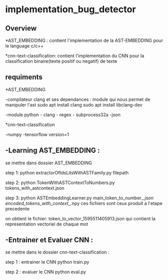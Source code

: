 # implementation_bug_detector
Overview
----------
*AST_EMBEDDING : contient l'implementation de la AST-EMBEDDING pour le language c/c++

*cnn-text-classification: contient l'implementation du CNN pour la classification binaire(texte positif ou negatif) de texte

requiments
------------
*AST_EMBEDDING

   -compilateur clang et ses dependances  : module qui nous permet de manipuler l'ast
       sudo apt install clang
       sudo apt install libclang-dev
       
   -module python
      - clang
      - regex
      - subprocess32a
      -json
      
*cnn-text-classification

   -numpy
   -tensorflow version=1
   
-Learning AST_EMBEDDING :
--------------------------
  se mettre dans  dossier AST_EMBEDDING
  
  step 1: 
     python extractorOfIdsLitsWithASTFamily.py filepath 
     
  step 2:
     python TokenWithASTContextToNumbers.py tokens_with_astcontext.json   
     
  step 3:
     python ASTEmbeddingLearner.py main_token_to_number_*.json  encoded_tokens_with_context_*.npy
     ces fichiers sont ceux produit a l'etape precedente 
     
  on obtient le fichier: token_to_vector_1595511405913.json qui contient la representation vectoriel de chaque mot
  
-Entrainer et Evaluer  CNN :
--------------------------------
se mettre dans le dossier cnn-text-classification :

  step 1 : entrainer le CNN
     python train.py
     
  step 2 : evaluer le CNN
     python eval.py

